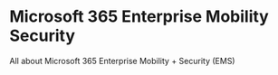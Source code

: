 # Microsoft 365 Enterprise Mobility Security
All about Microsoft 365 Enterprise Mobility + Security (EMS)
